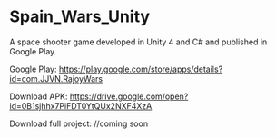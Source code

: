 # Spain_Wars_Unity
A space shooter game developed in Unity 4 and C# and published in Google Play.

Google Play: https://play.google.com/store/apps/details?id=com.JJVN.RajoyWars

Download APK: https://drive.google.com/open?id=0B1sjhhx7PiFDT0YtQUx2NXF4XzA

Download full project: //coming soon
